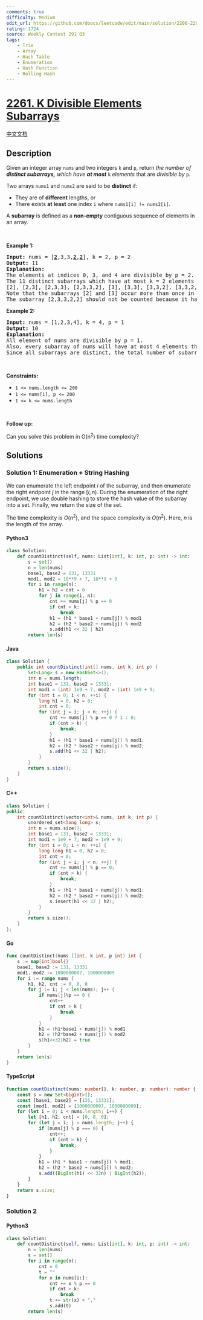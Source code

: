 ```yaml
---
comments: true
difficulty: Medium
edit_url: https://github.com/doocs/leetcode/edit/main/solution/2200-2299/2261.K%20Divisible%20Elements%20Subarrays/README_EN.md
rating: 1724
source: Weekly Contest 291 Q3
tags:
    - Trie
    - Array
    - Hash Table
    - Enumeration
    - Hash Function
    - Rolling Hash
---
```


<!-- problem:start -->

# [2261. K Divisible Elements Subarrays](https://leetcode.com/problems/k-divisible-elements-subarrays)

[中文文档](/solution/2200-2299/2261.K%20Divisible%20Elements%20Subarrays/README.md)

## Description

<!-- description:start -->

<p>Given an integer array <code>nums</code> and two integers <code>k</code> and <code>p</code>, return <em>the number of <strong>distinct subarrays,</strong> which have <strong>at most</strong></em> <code>k</code> <em>elements </em>that are <em>divisible by</em> <code>p</code>.</p>

<p>Two arrays <code>nums1</code> and <code>nums2</code> are said to be <strong>distinct</strong> if:</p>

<ul>
	<li>They are of <strong>different</strong> lengths, or</li>
	<li>There exists <strong>at least</strong> one index <code>i</code> where <code>nums1[i] != nums2[i]</code>.</li>
</ul>

<p>A <strong>subarray</strong> is defined as a <strong>non-empty</strong> contiguous sequence of elements in an array.</p>

<p>&nbsp;</p>
<p><strong class="example">Example 1:</strong></p>

<pre>
<strong>Input:</strong> nums = [<u><strong>2</strong></u>,3,3,<u><strong>2</strong></u>,<u><strong>2</strong></u>], k = 2, p = 2
<strong>Output:</strong> 11
<strong>Explanation:</strong>
The elements at indices 0, 3, and 4 are divisible by p = 2.
The 11 distinct subarrays which have at most k = 2 elements divisible by 2 are:
[2], [2,3], [2,3,3], [2,3,3,2], [3], [3,3], [3,3,2], [3,3,2,2], [3,2], [3,2,2], and [2,2].
Note that the subarrays [2] and [3] occur more than once in nums, but they should each be counted only once.
The subarray [2,3,3,2,2] should not be counted because it has 3 elements that are divisible by 2.
</pre>

<p><strong class="example">Example 2:</strong></p>

<pre>
<strong>Input:</strong> nums = [1,2,3,4], k = 4, p = 1
<strong>Output:</strong> 10
<strong>Explanation:</strong>
All element of nums are divisible by p = 1.
Also, every subarray of nums will have at most 4 elements that are divisible by 1.
Since all subarrays are distinct, the total number of subarrays satisfying all the constraints is 10.
</pre>

<p>&nbsp;</p>
<p><strong>Constraints:</strong></p>

<ul>
	<li><code>1 &lt;= nums.length &lt;= 200</code></li>
	<li><code>1 &lt;= nums[i], p &lt;= 200</code></li>
	<li><code>1 &lt;= k &lt;= nums.length</code></li>
</ul>

<p>&nbsp;</p>
<p><strong>Follow up:</strong></p>

<p>Can you solve this problem in O(n<sup>2</sup>) time complexity?</p>

<!-- description:end -->

## Solutions

<!-- solution:start -->

### Solution 1: Enumeration + String Hashing

We can enumerate the left endpoint $i$ of the subarray, and then enumerate the right endpoint $j$ in the range $[i, n)$. During the enumeration of the right endpoint, we use double hashing to store the hash value of the subarray into a set. Finally, we return the size of the set.

The time complexity is $O(n^2)$, and the space complexity is $O(n^2)$. Here, $n$ is the length of the array.

<!-- tabs:start -->

#### Python3

```python
class Solution:
    def countDistinct(self, nums: List[int], k: int, p: int) -> int:
        s = set()
        n = len(nums)
        base1, base2 = 131, 13331
        mod1, mod2 = 10**9 + 7, 10**9 + 9
        for i in range(n):
            h1 = h2 = cnt = 0
            for j in range(i, n):
                cnt += nums[j] % p == 0
                if cnt > k:
                    break
                h1 = (h1 * base1 + nums[j]) % mod1
                h2 = (h2 * base2 + nums[j]) % mod2
                s.add(h1 << 32 | h2)
        return len(s)
```

#### Java

```java
class Solution {
    public int countDistinct(int[] nums, int k, int p) {
        Set<Long> s = new HashSet<>();
        int n = nums.length;
        int base1 = 131, base2 = 13331;
        int mod1 = (int) 1e9 + 7, mod2 = (int) 1e9 + 9;
        for (int i = 0; i < n; ++i) {
            long h1 = 0, h2 = 0;
            int cnt = 0;
            for (int j = i; j < n; ++j) {
                cnt += nums[j] % p == 0 ? 1 : 0;
                if (cnt > k) {
                    break;
                }
                h1 = (h1 * base1 + nums[j]) % mod1;
                h2 = (h2 * base2 + nums[j]) % mod2;
                s.add(h1 << 32 | h2);
            }
        }
        return s.size();
    }
}
```

#### C++

```cpp
class Solution {
public:
    int countDistinct(vector<int>& nums, int k, int p) {
        unordered_set<long long> s;
        int n = nums.size();
        int base1 = 131, base2 = 13331;
        int mod1 = 1e9 + 7, mod2 = 1e9 + 9;
        for (int i = 0; i < n; ++i) {
            long long h1 = 0, h2 = 0;
            int cnt = 0;
            for (int j = i; j < n; ++j) {
                cnt += nums[j] % p == 0;
                if (cnt > k) {
                    break;
                }
                h1 = (h1 * base1 + nums[j]) % mod1;
                h2 = (h2 * base2 + nums[j]) % mod2;
                s.insert(h1 << 32 | h2);
            }
        }
        return s.size();
    }
};
```

#### Go

```go
func countDistinct(nums []int, k int, p int) int {
	s := map[int]bool{}
	base1, base2 := 131, 13331
	mod1, mod2 := 1000000007, 1000000009
	for i := range nums {
		h1, h2, cnt := 0, 0, 0
		for j := i; j < len(nums); j++ {
			if nums[j]%p == 0 {
				cnt++
				if cnt > k {
					break
				}
			}
			h1 = (h1*base1 + nums[j]) % mod1
			h2 = (h2*base2 + nums[j]) % mod2
			s[h1<<32|h2] = true
		}
	}
	return len(s)
}
```

#### TypeScript

```ts
function countDistinct(nums: number[], k: number, p: number): number {
    const s = new Set<bigint>();
    const [base1, base2] = [131, 13331];
    const [mod1, mod2] = [1000000007, 1000000009];
    for (let i = 0; i < nums.length; i++) {
        let [h1, h2, cnt] = [0, 0, 0];
        for (let j = i; j < nums.length; j++) {
            if (nums[j] % p === 0) {
                cnt++;
                if (cnt > k) {
                    break;
                }
            }
            h1 = (h1 * base1 + nums[j]) % mod1;
            h2 = (h2 * base2 + nums[j]) % mod2;
            s.add((BigInt(h1) << 32n) | BigInt(h2));
        }
    }
    return s.size;
}
```

<!-- tabs:end -->

<!-- solution:end -->

<!-- solution:start -->

### Solution 2

<!-- tabs:start -->

#### Python3

```python
class Solution:
    def countDistinct(self, nums: List[int], k: int, p: int) -> int:
        n = len(nums)
        s = set()
        for i in range(n):
            cnt = 0
            t = ""
            for x in nums[i:]:
                cnt += x % p == 0
                if cnt > k:
                    break
                t += str(x) + ","
                s.add(t)
        return len(s)
```

<!-- tabs:end -->

<!-- solution:end -->

<!-- problem:end -->
